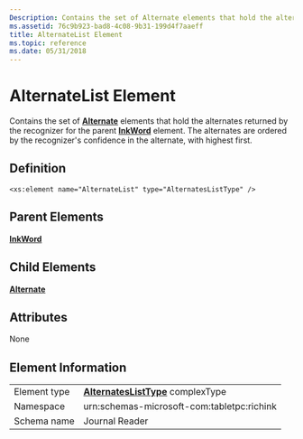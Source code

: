 ```yaml
---
Description: Contains the set of Alternate elements that hold the alternates returned by the recognizer for the parent InkWord element. The alternates are ordered by the recognizer's confidence in the alternate, with highest first.
ms.assetid: 76c9b923-bad8-4c08-9b31-199d4f7aaeff
title: AlternateList Element
ms.topic: reference
ms.date: 05/31/2018
---
```


# AlternateList Element

Contains the set of [**Alternate**](alternate-element.md) elements that hold the alternates returned by the recognizer for the parent [**InkWord**](inkword-element.md) element. The alternates are ordered by the recognizer's confidence in the alternate, with highest first.

## Definition

``` syntax
<xs:element name="AlternateList" type="AlternatesListType" />
```

## Parent Elements

[**InkWord**](inkword-element.md)

## Child Elements

[**Alternate**](alternate-element.md)

## Attributes

None

## Element Information



|              |                                                                           |
|--------------|---------------------------------------------------------------------------|
| Element type | [**AlternatesListType**](alternateslisttype-complex-type.md) complexType |
| Namespace    | urn:schemas-microsoft-com:tabletpc:richink                                |
| Schema name  | Journal Reader                                                            |



 

 

 



